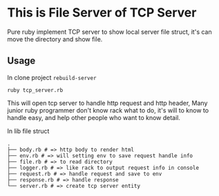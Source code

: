 # This is File Server of TCP Server #

Pure ruby implement TCP server to show local server file struct, it's can move the directory and show file.

## Usage ##

In clone project `rebuild-server`

```
ruby tcp_server.rb
```

This will open tcp server to handle http request and http header, Many junior ruby programmer don't know rack what to do, it's will to know to handle easy, and help other people who want to know detail.


In lib file struct

```
.
├── body.rb # => http body to render html 
├── env.rb # => will setting env to save request handle info
├── file.rb # => to read directory 
├── logger.rb # => like rack to output request info in console
├── request.rb # => handle request and save to env 
├── response.rb # => handle response
└── server.rb # => create tcp server entity
```

